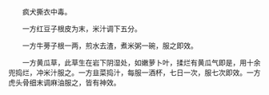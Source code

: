 <!-- { "loadSidebar": true } -->
　　疯犬撕衣中毒。

　　一方红豆子根皮为末，米汁调下五分。

　　一方牛蒡子根一两，煎水去渣，煮米粥一碗，服之即效。

　　一方黄瓜草，此草生在岩下阴湿处，如嫩萝卜叶，揉烂有黄瓜气即是，用十余兜捣烂，冲米汁服之。一方韭菜捣汁，每服一酒杯，七日一次，服七次即效。一方虎头骨细末调麻油服之，皆有神效。

　　
